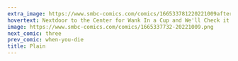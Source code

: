 ```yaml
---
extra_image: https://www.smbc-comics.com/comics/166533781220221009after.png
hovertext: Nextdoor to the Center for Wank In a Cup and We'll Check it Out.
image: https://www.smbc-comics.com/comics/1665337732-20221009.png
next_comic: three
prev_comic: when-you-die
title: Plain
---
```


